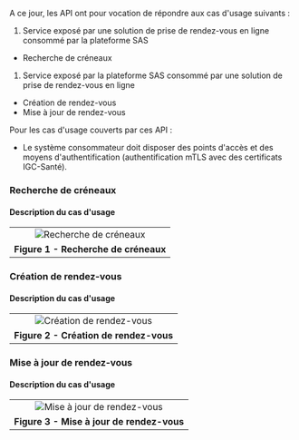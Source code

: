 A ce jour, les API ont pour vocation de répondre aux cas d'usage suivants :
1. Service exposé par une solution de prise de rendez-vous en ligne consommé par la plateforme SAS
  - Recherche de créneaux
1. Service exposé par la plateforme SAS consommé par une solution de prise de rendez-vous en ligne
  - Création de rendez-vous
  - Mise à jour de rendez-vous

Pour les cas d'usage couverts par ces API :
- Le système consommateur doit disposer des points d'accès et des moyens d'authentification (authentification mTLS avec des certificats IGC-Santé).

### Recherche de créneaux

#### Description du cas d'usage

<table align="center">
    <tr>
        <td align ="center">
            <div class="figure">
                <img src="recherche_creneaux.png" alt="Recherche de créneaux" title="Recherche de créneaux">
            </div>
        </td>    
    </tr>
    <tr>
        <td align ="center">
            <b>Figure 1 - Recherche de créneaux</b>
        </td>
    </tr>
</table>

### Création de rendez-vous

#### Description du cas d'usage

<table align="center">
    <tr>
        <td align ="center">
            <div class="figure">
                <img src="creation_rendez_vous.png" alt="Création de rendez-vous" title="Création de rendez-vous">
            </div>
        </td>    
    </tr>
    <tr>
        <td align ="center">
            <b>Figure 2 - Création de rendez-vous</b>
        </td>
    </tr>
</table>

### Mise à jour de rendez-vous

#### Description du cas d'usage

<table align="center">
    <tr>
        <td align ="center">
            <div class="figure">
                <img src="mise_a_jour_rendez_vous.png" alt="Mise à jour de rendez-vous" title="Mise à jour de rendez-vous">
            </div>
        </td>    
    </tr>
    <tr>
        <td align ="center">
            <b>Figure 3 - Mise à jour de rendez-vous</b>
        </td>
    </tr>
</table>